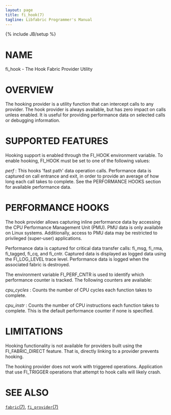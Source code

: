 ```yaml
---
layout: page
title: fi_hook(7)
tagline: Libfabric Programmer's Manual
---
```

{% include JB/setup %}

# NAME

fi_hook \- The Hook Fabric Provider Utility

# OVERVIEW

The hooking provider is a utility function that can intercept calls to any
provider.  The hook provider is always available, but has zero impact on
calls unless enabled.  It is useful for providing performance data on
selected calls or debugging information.

# SUPPORTED FEATURES

Hooking support is enabled through the FI_HOOK environment variable.  To
enable hooking, FI_HOOK must be set to one of the following values:

*perf*
: This hooks 'fast path' data operation calls.  Performance data is
  captured on call entrance and exit, in order to provide an average of
  how long each call takes to complete.  See the PERFORMANCE HOOKS section
  for available performance data.

# PERFORMANCE HOOKS

The hook provider allows capturing inline performance data by accessing the
CPU Performance Management Unit (PMU).  PMU data is only available on Linux
systems.  Additionally, access to PMU data may be restricted to privileged
(super-user) applications.

Performance data is captured for critical data transfer calls:
fi_msg, fi_rma, fi_tagged, fi_cq, and fi_cntr.  Captured data is displayed
as logged data using the FI_LOG_LEVEL trace level.  Performance data is
logged when the associated fabric is destroyed.

The environment variable FI_PERF_CNTR is used to identify which performance
counter is tracked.  The following counters are available:

*cpu_cycles*
: Counts the number of CPU cycles each function takes to complete.

*cpu_instr*
: Counts the number of CPU instructions each function takes to complete.
  This is the default performance counter if none is specified.

# LIMITATIONS

Hooking functionality is not available for providers built using the
FI_FABRIC_DIRECT feature.  That is, directly linking to a provider prevents
hooking.

The hooking provider does not work with triggered operations.  Application
that use FI_TRIGGER operations that attempt to hook calls will likely crash.

# SEE ALSO

[`fabric`(7)](fabric.7.html),
[`fi_provider`(7)](fi_provider.7.html)
